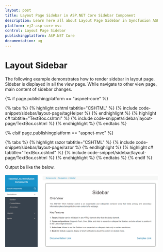 ```yaml
---
layout: post
title: Layout Page Sidebar in ASP.NET Core Sidebar Component
description: Learn here all about Layout Page Sidebar in Syncfusion ASP.NET Core Sidebar Component of Syncfusion Essential JS 2 and more.
platform: ej2-asp-core-mvc
control: Layout Page Sidebar
publishingplatform: ASP.NET Core
documentation: ug
---
```



# Layout Sidebar

The following example demonstrates how to render sidebar in layout page. Sidebar is displayed in all the view page. While navigate to other view page, main content of sidebar changes.

{% if page.publishingplatform == "aspnet-core" %}

{% tabs %}
{% highlight cshtml tabtitle="CSHTML" %}
{% include code-snippet/sidebar/layout-page/tagHelper %}
{% endhighlight %}
{% highlight c# tabtitle="TextBox.cshtml" %}
{% include code-snippet/sidebar/layout-page/TextBox.cshtml %}
{% endhighlight %}
{% endtabs %}

{% elsif page.publishingplatform == "aspnet-mvc" %}

{% tabs %}
{% highlight razor tabtitle="CSHTML" %}
{% include code-snippet/sidebar/layout-page/razor %}
{% endhighlight %}
{% highlight c# tabtitle="TextBox.cshtml" %}
{% include code-snippet/sidebar/layout-page/TextBox.cshtml %}
{% endhighlight %}
{% endtabs %}
{% endif %}



Output be like the below.

![Sidebar Sample](../images/layout_page.png)
